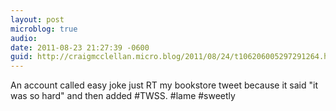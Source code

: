 ```yaml
---
layout: post
microblog: true
audio: 
date: 2011-08-23 21:27:39 -0600
guid: http://craigmcclellan.micro.blog/2011/08/24/t106206005297291264.html
---
```

An account called easy joke just RT my bookstore tweet because it said "it was so hard" and then added #TWSS. #lame #sweetly
